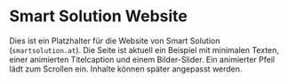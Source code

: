 # Smart Solution Website

Dies ist ein Platzhalter für die Website von Smart Solution (`smartsolution.at`). Die Seite ist aktuell ein Beispiel mit minimalen Texten, einer animierten Titelcaption und einem Bilder-Slider. Ein animierter Pfeil lädt zum Scrollen ein. Inhalte können später angepasst werden.
